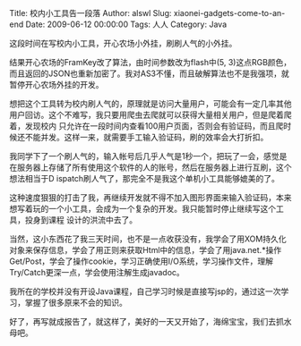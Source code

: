 Title: 校内小工具告一段落
Author: alswl
Slug: xiaonei-gadgets-come-to-an-end
Date: 2009-06-12 00:00:00
Tags: 人人
Category: Java

这段时间在写校内小工具，开心农场小外挂，刷刷人气的小外挂。

结果开心农场的FramKey改了算法，由时间参数改为flash中(5,
3)这点RGB颜色，而且返回的JSON也重新加密了。我对AS3不懂，而且破解算法也不是我强项，就暂停开心农场外挂的开发。

想把这个工具转为校内刷人气的，原理就是访问大量用户，可能会有一定几率其他用户回访。这个不难写，我只要用爬虫去爬就可以获得大量相关用户，但是爬着爬着，发现校内
只允许在一段时间内查看100用户页面，否则会有验证码，而且爬时候还不能并发。这样一来，就需要手工输入验证码，刷的效率会大打折扣。

我同学下了一个刷人气的，输入帐号后几乎人气是1秒一个，把玩了一会，感觉是在服务器上存储了所有使用这个软件的人的账号，然后在服务器上进行互刷，这个想法相当于D
ispatch刷人气了，那完全不是我这个单机小工具能够媲美的了。

这种速度狠狠的打击了我，再继续开发就不得不加入图形界面来输入验证码，本来想写着玩的一个小工具，会成为一个复杂的开发。我只能暂时停止继续写这个工具，投身到课程
设计的洪流中去了。

当然，这小东西花了我三天时间，也不是一点收获没有，我学会了用XOM持久化对象来保存信息，学会了用正则来获取Html中的信息，学会了用java.net.*操作
Get/Post，学会了操作cookie，学习正确使用I/O系统，学习操作文件，理解Try/Catch更深一点，学会使用注解生成javadoc。

我所在的学校并没有开设Java课程，自己学习时候是直接写jsp的，通过这一次学习，掌握了很多原来不会的知识。

好了，再写就成报告了，就这样了，美好的一天又开始了，海绵宝宝，我们去抓水母吧。

